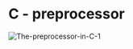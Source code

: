 # C - preprocessor  
![The-preprocessor-in-C-1](https://github.com/cloobTech/alx-low_level_programming/assets/121310192/a1bdc33b-6ecd-4f09-ab15-91f411329dba)
